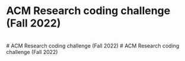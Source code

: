# ACM Research coding challenge (Fall 2022)
<br>
# ACM Research coding challenge (Fall 2022)
# ACM Research coding challenge (Fall 2022)
